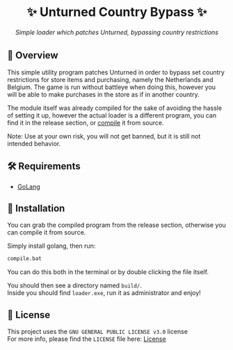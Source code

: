 <h1 align="center">✨ Unturned Country Bypass ✨</h1>

<h6 align="center"><em>Simple loader which patches Unturned, bypassing country restrictions</em></h6>

## 📝 Overview

This simple utility program patches Unturned in order to bypass set country restrictions for store items and purchasing, namely the Netherlands and Belgium. The game is run without battleye when doing this, however you will be able to make purchases in the store as if in another country.

The module itself was already compiled for the sake of avoiding the hassle of setting it up,
however the actual loader is a different program, you can find it in the release section, or [compile](#-installation) it from source.

Note: Use at your own risk, you will not get banned, but it is still not intended behavior.

## 🛠 Requirements

- [GoLang](https://go.dev/)

## 🚀 Installation

You can grab the compiled program from the release section, otherwise you can compile it from source.

Simply install golang, then run:

```sh
compile.bat
```

You can do this both in the terminal or by double clicking the file itself.

You should then see a directory named `build/`.<br>
Inside you should find `loader.exe`, run it as administrator and enjoy!

## 📃 License
This project uses the `GNU GENERAL PUBLIC LICENSE v3.0` license
<br>
For more info, please find the `LICENSE` file here: [License](LICENSE)
